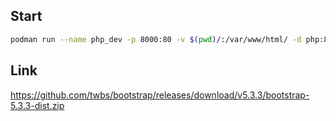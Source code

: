 ## Start
```bash
podman run --name php_dev -p 8000:80 -v $(pwd)/:/var/www/html/ -d php:8.2-apache
```

## Link

https://github.com/twbs/bootstrap/releases/download/v5.3.3/bootstrap-5.3.3-dist.zip